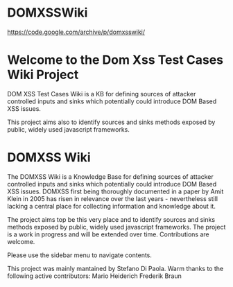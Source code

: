 # DOMXSSWiki
https://code.google.com/archive/p/domxsswiki/

# Welcome to the Dom Xss Test Cases Wiki Project

DOM XSS Test Cases Wiki is a KB for defining sources of attacker controlled inputs and sinks which potentially could introduce DOM Based XSS issues.

This project aims also to identify sources and sinks methods exposed by public, widely used javascript frameworks.

# DOMXSS Wiki

The DOMXSS Wiki is a Knowledge Base for defining sources of attacker controlled inputs and sinks which potentially could introduce DOM Based XSS issues. DOMXSS first being thoroughly documented in a paper by Amit Klein in 2005 has risen in relevance over the last years - nevertheless still lacking a central place for collecting information and knowledge about it.

The project aims top be this very place and to identify sources and sinks methods exposed by public, widely used javascript frameworks. The project is a work in progress and will be extended over time. Contributions are welcome.

Please use the sidebar menu to navigate contents.

This project was mainly mantained by Stefano Di Paola.
Warm thanks to the following active contributors:
Mario Heiderich
Frederik Braun

